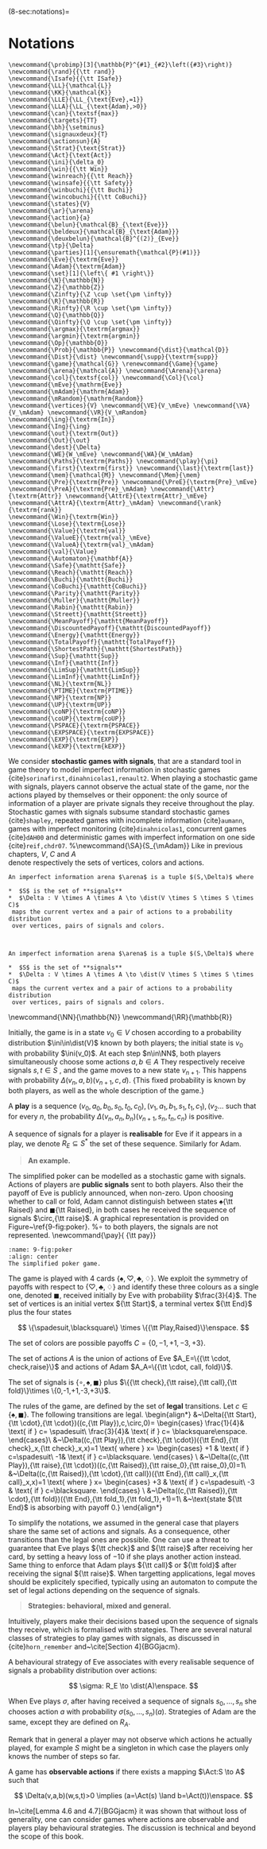 (8-sec:notations)=
# Notations

```{math}
\newcommand{\probimp}[3]{\mathbb{P}^{#1}_{#2}\left({#3}\right)}
\newcommand{\rand}{{\tt rand}}
\newcommand{\Isafe}{{\tt ISafe}}
\newcommand{\LL}{\mathcal{L}}
\newcommand{\KK}{\mathcal{K}}
\newcommand{\LLE}{\LL_{\text{Eve},=1}}
\newcommand{\LLA}{\LL_{\text{Adam},>0}}
\newcommand{\can}{\textsf{max}}
\newcommand{\targets}{TT}
\newcommand{\bh}{\setminus}
\newcommand{\signauxdeux}{T}
\newcommand{\actionsun}{A}
\newcommand{\Strat}{\text{Strat}}
\newcommand{\Act}{\text{Act}}
\newcommand{\ini}{\delta_0}
\newcommand{\win}{{\tt Win}}
\newcommand{\winreach}{{\tt Reach}}
\newcommand{\winsafe}{{\tt Safety}}
\newcommand{\winbuchi}{{\tt Buchi}}
\newcommand{\wincobuchi}{{\tt CoBuchi}}
\newcommand{\states}{V}
\newcommand{\ar}{\arena}
\newcommand{\action}{a}
\newcommand{\belun}{\mathcal{B}_{\text{Eve}}}
\newcommand{\beldeux}{\mathcal{B}_{\text{Adam}}}
\newcommand{\deuxbelun}{\mathcal{B}^{(2)}_{Eve}}
\newcommand{\tp}{\Delta}
\newcommand{\parties}[1]{\ensuremath{\mathcal{P}(#1)}}
\newcommand{\Eve}{\textrm{Eve}}
\newcommand{\Adam}{\textrm{Adam}}
\newcommand{\set}[1]{\left\{ #1 \right\}}
\newcommand{\N}{\mathbb{N}}
\newcommand{\Z}{\mathbb{Z}}
\newcommand{\Zinfty}{\Z \cup \set{\pm \infty}}
\newcommand{\R}{\mathbb{R}}
\newcommand{\Rinfty}{\R \cup \set{\pm \infty}}
\newcommand{\Q}{\mathbb{Q}}
\newcommand{\Qinfty}{\Q \cup \set{\pm \infty}}
\newcommand{\argmax}{\textrm{argmax}}
\newcommand{\argmin}{\textrm{argmin}}
\newcommand{\Op}{\mathbb{O}}
\newcommand{\Prob}{\mathbb{P}} \newcommand{\dist}{\mathcal{D}} \newcommand{\Dist}{\dist} \newcommand{\supp}{\textrm{supp}} 
\newcommand{\game}{\mathcal{G}} \renewcommand{\Game}{\game} \newcommand{\arena}{\mathcal{A}} \newcommand{\Arena}{\arena} 
\newcommand{\col}{\textsf{col}} \newcommand{\Col}{\col} 
\newcommand{\mEve}{\mathrm{Eve}}
\newcommand{\mAdam}{\mathrm{Adam}}
\newcommand{\mRandom}{\mathrm{Random}}
\newcommand{\vertices}{V} \newcommand{\VE}{V_\mEve} \newcommand{\VA}{V_\mAdam} \newcommand{\VR}{V_\mRandom} 
\newcommand{\ing}{\textrm{In}}
\newcommand{\Ing}{\ing}
\newcommand{\out}{\textrm{Out}}
\newcommand{\Out}{\out}
\newcommand{\dest}{\Delta} 
\newcommand{\WE}{W_\mEve} \newcommand{\WA}{W_\mAdam} 
\newcommand{\Paths}{\textrm{Paths}} \newcommand{\play}{\pi} \newcommand{\first}{\textrm{first}} \newcommand{\last}{\textrm{last}} 
\newcommand{\mem}{\mathcal{M}} \newcommand{\Mem}{\mem} 
\newcommand{\Pre}{\textrm{Pre}} \newcommand{\PreE}{\textrm{Pre}_\mEve} \newcommand{\PreA}{\textrm{Pre}_\mAdam} \newcommand{\Attr}{\textrm{Attr}} \newcommand{\AttrE}{\textrm{Attr}_\mEve} \newcommand{\AttrA}{\textrm{Attr}_\mAdam} \newcommand{\rank}{\textrm{rank}}
\newcommand{\Win}{\textrm{Win}} 
\newcommand{\Lose}{\textrm{Lose}} 
\newcommand{\Value}{\textrm{val}} 
\newcommand{\ValueE}{\textrm{val}_\mEve} 
\newcommand{\ValueA}{\textrm{val}_\mAdam}
\newcommand{\val}{\Value} 
\newcommand{\Automaton}{\mathbf{A}} 
\newcommand{\Safe}{\mathtt{Safe}}
\newcommand{\Reach}{\mathtt{Reach}} 
\newcommand{\Buchi}{\mathtt{Buchi}} 
\newcommand{\CoBuchi}{\mathtt{CoBuchi}} 
\newcommand{\Parity}{\mathtt{Parity}} 
\newcommand{\Muller}{\mathtt{Muller}} 
\newcommand{\Rabin}{\mathtt{Rabin}} 
\newcommand{\Streett}{\mathtt{Streett}} 
\newcommand{\MeanPayoff}{\mathtt{MeanPayoff}} 
\newcommand{\DiscountedPayoff}{\mathtt{DiscountedPayoff}}
\newcommand{\Energy}{\mathtt{Energy}}
\newcommand{\TotalPayoff}{\mathtt{TotalPayoff}}
\newcommand{\ShortestPath}{\mathtt{ShortestPath}}
\newcommand{\Sup}{\mathtt{Sup}}
\newcommand{\Inf}{\mathtt{Inf}}
\newcommand{\LimSup}{\mathtt{LimSup}}
\newcommand{\LimInf}{\mathtt{LimInf}}
\newcommand{\NL}{\textrm{NL}}
\newcommand{\PTIME}{\textrm{PTIME}}
\newcommand{\NP}{\textrm{NP}}
\newcommand{\UP}{\textrm{UP}}
\newcommand{\coNP}{\textrm{coNP}}
\newcommand{\coUP}{\textrm{coUP}}
\newcommand{\PSPACE}{\textrm{PSPACE}}
\newcommand{\EXPSPACE}{\textrm{EXPSPACE}}
\newcommand{\EXP}{\textrm{EXP}}
\newcommand{\kEXP}{\textrm{kEXP}}
```
We consider **stochastic games with signals**, that are a standard tool in game theory to model imperfect information in stochastic games {cite}`sorinafirst,dinahnicolas1,renault2`.
When playing a stochastic game with signals, players cannot observe
the actual state of the game, nor the actions played by themselves or
their opponent: the only source of information of a player are private
signals they receive throughout the play.  Stochastic games with
signals subsume standard stochastic games {cite}`shapley`, repeated
games with incomplete information {cite}`aumann`, games with imperfect
monitoring {cite}`dinahnicolas1`, concurrent games {cite}`dAH00` and
deterministic games with imperfect information on one
side {cite}`reif,chdr07`.
%\newcommand{\SA}{S_{\mAdam}}
Like in previous chapters, $V$, $C$ and $A$  
denote respectively the sets
of vertices, colors and actions.

````{prf:definition} NEEDS TITLE AND LABEL 
An imperfect information arena $\arena$ is a tuple $(S,\Delta)$ where 

*  $S$ is the set of **signals**
*  $\Delta : V \times A \times A \to \dist(V \times S \times S \times C)$
 maps the current vertex and a pair of actions to a probability distribution
 over vertices, pairs of signals and colors.

 

An imperfect information arena $\arena$ is a tuple $(S,\Delta)$ where 

*  $S$ is the set of **signals**
*  $\Delta : V \times A \times A \to \dist(V \times S \times S \times C)$
 maps the current vertex and a pair of actions to a probability distribution
 over vertices, pairs of signals and colors.

````

\newcommand{\NN}{\mathbb{N}}
\newcommand{\RR}{\mathbb{R}}

Initially, the game is in a state $v_0 \in V$ chosen according to a probability distribution
$\ini\in\dist(V)$ known by both players; the initial state is
$v_0$ with probability $\ini(v_0)$.  At each step $n\in\NN$, both players
simultaneously choose some actions $a,b \in A$
 They respectively receive signals
$s,t \in S$ ,
 and the game moves to a
new state $v_{n+1}$.  This happens with probability
$\Delta(v_{n},a,b)(v_{n+1},c,d)$.
{This fixed probability is known by both players,
as well as the whole description of the game.}

A **play** is a sequence $(v_0,a_0,b_0,s_0,t_0,c_0),(v_1,a_1,b_1,s_1,t_1,c_1),(v_2\ldots$
such that for every $n$, the probability $\Delta(v_{n},a_n,b_n)(v_{n+1},s_n,t_n,c_n)$
is positive.

A sequence of signals for a player
is **realisable** for Eve if it appears in a play,
we denote $R_E \subseteq S^*$ the set of these sequence.
Similarly for Adam.

> **An example.**

The simplified poker can be 
modelled as a stochastic game with signals.
Actions of players are **public signals**
sent to both players.
Also their the payoff of Eve is publicly announced,
when non-zero. 
Upon choosing whether to call or fold,
Adam cannot distinguish between states
$\spadesuit${\tt Raised} and $\blacksquare${\tt Raised},
in both cases he received the sequence of signals $\circ,{\tt raise}$.
A graphical representation is provided on
Figure~\ref{9-fig:poker}.
%$\circ$ to both players, the signals are not represented.
\newcommand{\pay}{ {\tt pay}}


```{figure} ./../FigAndAlgos/9-fig:poker.png
:name: 9-fig:poker
:align: center
The simplified poker game.
```

The game is played with  $4$ cards $\{\spadesuit,\heartsuit,\clubsuit,\diamondsuit\}$.
We exploit the symmetry of payoffs with respect to $\{\heartsuit,\clubsuit,\diamondsuit\}$ and identify these three colours 
as a single one, denoted $\blacksquare$, received initially by Eve with probability $\frac{3}{4}$.
The set of vertices
is an initial vertex ${\tt Start}$,
a terminal vertex ${\tt End}$
plus the four states

$$
\{\spadesuit,\blacksquare\} \times 
 \{{\tt Play,Raised}\}\enspace.
 $$

The set of colors are possible payoffs $C=\{0,-1,+1,-3,+3\}$.

The set of actions $A$ 
is the union of 
actions of Eve 
$A_E=\{{\tt \cdot, check,raise}\}$
and actions of Adam
$A_A=\{{\tt \cdot, call, fold}\}$.

The set of signals is $\{\circ , \spadesuit, \blacksquare\}$ plus
$\{{\tt check},{\tt raise},{\tt call},{\tt fold}\}\times \{0,-1,+1,-3,+3\}$.

The rules of the game,
are defined by the set of **legal** transitions.
Let $c \in \{\spadesuit,\blacksquare\}$.
The following transitions are legal.
\begin{align*}
&~\Delta({\tt Start},{\tt \cdot},{\tt \cdot})((c,{\tt Play}),c,\circ,0)=
\begin{cases}
\frac{1}{4}& \text{ if } c= \spadesuit\\
\frac{3}{4}& \text{ if } c= \blacksquare\enspace.
\end{cases}\\
&~\Delta((c,{\tt Play}),{\tt check},{\tt \cdot})({\tt End},{\tt check}_x,{\tt check}_x,x)=1
\text{ where } x=
\begin{cases}
+1 & \text{ if } c=\spadesuit\\
-1& \text{ if } c=\blacksquare.
\end{cases}
\\
&~\Delta((c,{\tt Play}),{\tt raise},{\tt \cdot})((c,{\tt Raised}),{\tt raise_0},{\tt raise_0},0)=1\\
&~\Delta((c,{\tt Raised}),{\tt \cdot},{\tt call})({\tt End},{\tt call}_x,{\tt call}_x,x)=1 
\text{ where } x=
\begin{cases}
+3 & \text{ if } c=\spadesuit\\
-3 & \text{ if } c=\blacksquare.
\end{cases}
\\
&~\Delta((c,{\tt Raised}),{\tt \cdot},{\tt fold})({\tt End},{\tt fold_1},{\tt fold_1},+1)=1\\
&~\text{state ${\tt End}$ is absorbing with payoff $0$.}
\end{align*}



To simplify the notations,
we assumed in the general case
that players share the same set of actions and signals.
As a consequence, other transitions than the legal ones
are possible. 
One can use a threat to guarantee that Eve plays
${\tt check}$ and ${\tt raise}$ after receiving her card,
by setting a heavy loss of $-10$ if she plays another action instead.
Same thing to enforce that Adam plays ${\tt call}$ or ${\tt fold}$
after receiving the signal ${\tt raise}$.
When targetting applications,
legal moves should be explicitely
specified, typically using an automaton
to compute the set of legal actions
depending on the sequence of signals.


> **Strategies: behavioral, mixed and general.**


Intuitively, players make their decisions based upon the sequence of
signals they receive, which is formalised with strategies. 
There are several natural classes of strategies to play games with signals, as discussed in {cite}`horn_remember` and~\cite[Section 4]{BGGjacm}.

A behavioural strategy of Eve associates
with every realisable sequence of signals a probability distribution
over actions:  

$$
\sigma: R_E \to \dist(A)\enspace.
$$

When Eve plays $\sigma$, after having received a sequence of signals
$s_0,\ldots,s_n$ she chooses action $a$ with probability
$\sigma(s_0,\ldots,s_n)(a)$. 
Strategies of Adam are the same, except they are defined on $R_A$.

Remark that in general a player may not observe which actions he actually played,
for example $S$ might be a singleton 
in which case the players only knows the number of steps so far.

A game has **observable actions** if there exists a mapping
 $\Act:S \to A$ 
 such that

$$
\Delta(v,a,b)(w,s,t)>0 
\implies
(a=\Act(s) \land b=\Act(t))\enspace. 
$$


In~\cite[Lemma 4.6 and 4.7]{BGGjacm} it was shown that without loss of generality,
one can consider games where actions are observable and players 
play behavioural strategies. The discussion is technical and beyond the scope of this book.

